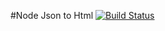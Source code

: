 #Node Json to Html
[![Build Status](https://travis-ci.org/pagoru/nodeJsonToHtml.svg?branch=master)](https://travis-ci.org/pagoru/nodeJsonToHtml)